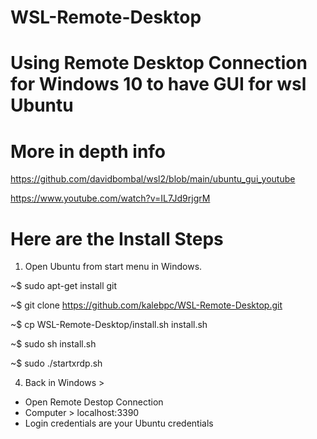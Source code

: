# WSL-Remote-Desktop

# Using Remote Desktop Connection for Windows 10 to have GUI for wsl Ubuntu

# More in depth info

https://github.com/davidbombal/wsl2/blob/main/ubuntu_gui_youtube

https://www.youtube.com/watch?v=IL7Jd9rjgrM

# Here are the Install Steps

1. Open Ubuntu from start menu in Windows.

~$ sudo apt-get install git

~$ git clone https://github.com/kalebpc/WSL-Remote-Desktop.git

~$ cp WSL-Remote-Desktop/install.sh install.sh

~$ sudo sh install.sh

~$ sudo ./startxrdp.sh

4. Back in Windows >
- Open Remote Destop Connection
- Computer > localhost:3390
- Login credentials are your Ubuntu credentials
